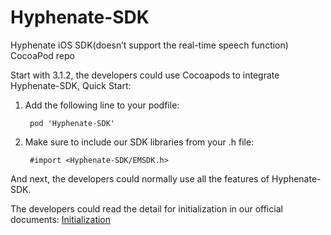 # Hyphenate-SDK


Hyphenate iOS SDK(doesn’t support the real-time speech function)  CocoaPod repo

Start with 3.1.2, the developers could use Cocoapods to integrate Hyphenate-SDK, Quick Start:

1. Add the following line to your podfile:

		pod 'Hyphenate-SDK'
		
2. Make sure to include our SDK libraries from your .h file:

		#import <Hyphenate-SDK/EMSDK.h>
		
And next, the developers could normally use all the features of Hyphenate-SDK.

The developers could read the detail for initialization in our official documents: [Initialization](http://docs.hyphenate.io/im/iosclientintegration/iossdkimport)